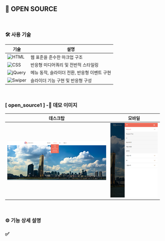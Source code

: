 ## 📂 OPEN SOURCE
<br/>

### 🛠️ 사용 기술

| 기술 | 설명 |
|------|------|
| ![HTML](https://img.shields.io/badge/HTML5-F05032?logo=html5&logoColor=white&style=flat-square) | 웹 표준을 준수한 마크업 구조 |
| ![CSS](https://img.shields.io/badge/CSS3-1572B6?logo=css3&logoColor=white&style=flat-square) | 반응형 미디어쿼리 및 전반적 스타일링 |
| ![jQuery](https://img.shields.io/badge/jQuery-0769AD?logo=jquery&logoColor=white&style=flat-square) | 메뉴 동작, 슬라이더 전환, 반응형 이벤트 구현 |
| ![Swiper](https://img.shields.io/badge/Swiper-6332F6?logo=swiper&logoColor=white&style=flat-square) | 슬라이더 기능 구현 및 반응형 구성 |

<br/>

### [ open_source1 ] -📸 데모 이미지

| 데스크탑 | 모바일 |
|-------------|----------------|
| ![](images/ss1_1.jpg) | ![](images/ss1_2.jpg) |

<br/>

### ⚙️ 기능 상세 설명

### ✅ 
